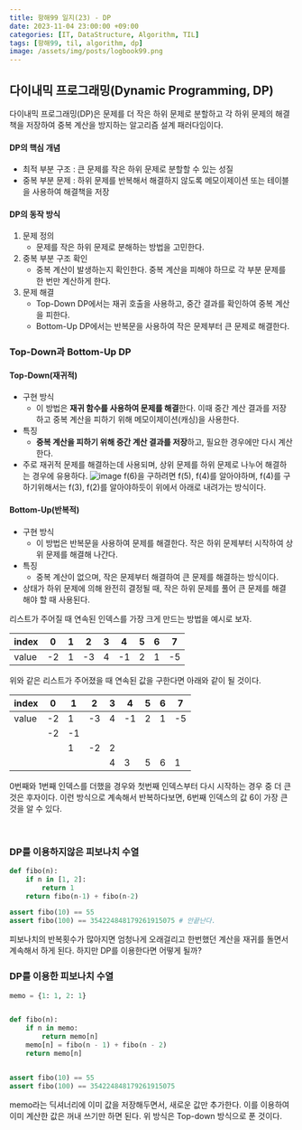 ```yaml
---
title: 항해99 일지(23) - DP
date: 2023-11-04 23:00:00 +09:00
categories: [IT, DataStructure, Algorithm, TIL]
tags: [항해99, til, algorithm, dp]
image: /assets/img/posts/logbook99.png
---
```


## 다이내믹 프로그래밍(Dynamic Programming, DP)
다이내믹 프로그래밍(DP)은 문제를 더 작은 하위 문제로 분할하고 각 하위 문제의 해결책을 저장하여 중복 계산을 방지하는 알고리즘 설계 패러다임이다.

#### DP의 핵심 개념

+ 최적 부분 구조 : 큰 문제를 작은 하위 문제로 분할할 수 있는 성질
+ 중복 부분 문제 : 하위 문제를 반복해서 해결하지 않도록 메모이제이션 또는 테이블을 사용하여 해결책을 저장

#### DP의 동작 방식

1. 문제 정의
	+ 문제를 작은 하위 문제로 분해하는 방법을 고민한다.
2. 중복 부분 구조 확인
	+ 중복 계산이 발생하는지 확인한다. 중복 계산을 피해야 하므로 각 부분 문제를 한 번만 계산하게 한다.
3. 문제 해결
	+ Top-Down DP에서는 재귀 호출을 사용하고, 중간 결과를 확인하여 중복 계산을 피한다. 
	+ Bottom-Up DP에서는 반복문을 사용하여 작은 문제부터 큰 문제로 해결한다.

### Top-Down과 Bottom-Up DP

#### Top-Down(재귀적)

+ 구현 방식
	+ 이 방법은 **재귀 함수를 사용하여 문제를 해결**한다. 이때 중간 계산 결과를 저장하고 중복 계산을 피하기 위해 메모이제이션(캐싱)을 사용한다.
+ 특징
	+ **중복 계산을 피하기 위해 중간 계산 결과를 저장**하고, 필요한 경우에만 다시 계산한다.
+ 주로 재귀적 문제를 해결하는데 사용되며, 상위 문제를 하위 문제로 나누어 해결하는 경우에 유용하다.
![image](https://github.com/honge7694/honge7694.github.io/assets/76715487/d74494c6-164f-40ed-b376-cacb6ce41367)
f(6)을 구하려면 f(5), f(4)를 알아야하며, f(4)를 구하기위해서는 f(3), f(2)를 알아야하듯이 위에서 아래로 내려가는 방식이다.

#### Bottom-Up(반복적)

+ 구현 방식
	+ 이 방법은 반복문을 사용하여 문제를 해결한다. 작은 하위 문제부터 시작하여 상위 문제를 해결해 나간다.
+ 특징
	+ 중복 계산이 없으며, 작은 문제부터 해결하여 큰 문제를 해결하는 방식이다.
+ 상태가 하위 문제에 의해 완전히 결정될 때, 작은 하위 문제를 풀어 큰 문제를 해결해야 할 때 사용된다.

리스트가 주어질 때 연속된 인덱스를 가장 크게 만드는 방법을 예시로 보자.

| index | 0  | 1  | 2  | 3 | 4  | 5 | 6 | 7  |
|-------|----|----|----|---|----|---|---|----|
| value | -2 | 1  | -3 | 4 | -1 | 2 | 1 | -5 |

위와 같은 리스트가 주어졌을 때 연속된 값을 구한다면 아래와 같이 될 것이다.


| index | 0  | 1  | 2  | 3 | 4  | 5 | 6 | 7  |
|-------|----|----|----|---|----|---|---|----|
| value | -2 | 1  | -3 | 4 | -1 | 2 | 1 | -5 |
|       | -2 | -1 |    |   |    |   |   |    |
|       |    | 1  | -2 | 2 |    |   |   |    |
|       |    |    |    | 4 | 3  | 5 | 6 |  1 |

0번째와 1번째 인덱스를 더했을 경우와 첫번째 인덱스부터 다시 시작하는 경우 중 더 큰것은 후자이다. 이런 방식으로 계속해서 반복하다보면, 6번째 인덱스의 값 6이 가장 큰 것을 알 수 있다.

<br/>

### DP를 이용하지않은 피보나치 수열

```python
def fibo(n):
    if n in [1, 2]:
        return 1
    return fibo(n-1) + fibo(n-2)

assert fibo(10) == 55
assert fibo(100) == 354224848179261915075 # 안끝난다.
```

피보나치의 반복횟수가 많아지면 엄청나게 오래걸리고 한번했던 계산을 재귀를 돌면서 계속해서 하게 된다. 하지만 DP를 이용한다면 어떻게 될까?

### DP를 이용한 피보나치 수열

```python
memo = {1: 1, 2: 1}


def fibo(n):
    if n in memo:
        return memo[n]
    memo[n] = fibo(n - 1) + fibo(n - 2)
    return memo[n]


assert fibo(10) == 55
assert fibo(100) == 354224848179261915075
```

memo라는 딕셔너리에 이미 값을 저장해두면서, 새로운 값만 추가한다. 이를 이용하여 이미 계산한 값은 꺼내 쓰기만 하면 된다. 위 방식은 Top-down 방식으로 푼 것이다. 